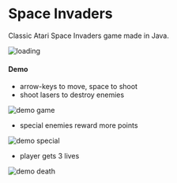 # Space Invaders
Classic Atari Space Invaders game made in Java.

![loading](https://user-images.githubusercontent.com/54726165/107149821-e403e180-6928-11eb-92b3-50eea8820d2f.png)
 
#### Demo <br>
* arrow-keys to move, space to shoot 
* shoot lasers to destroy enemies

![demo game](https://user-images.githubusercontent.com/54726165/107149842-f7af4800-6928-11eb-833d-3930f72c7e49.gif)

* special enemies reward more points

![demo special](https://user-images.githubusercontent.com/54726165/107149856-07c72780-6929-11eb-9a1d-1075b9d0c5ca.gif)

* player gets 3 lives

![demo death](https://user-images.githubusercontent.com/54726165/107149865-0f86cc00-6929-11eb-87b7-2971eacddd53.gif)





